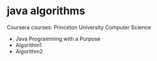 # java algorithms
 Coursera courses: Princeton University Computer Science
 - Java Programming with a Purpose
 - Algorithm1
 - Algorithm2

